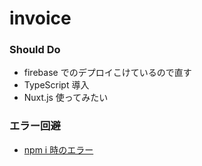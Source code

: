 # invoice

### Should Do

- firebase でのデプロイこけているので直す
- TypeScript 導入
- Nuxt.js 使ってみたい

### エラー回避

- [npm i 時のエラー](https://qiita.com/yyy752/items/12e3e2ee1e710472660c)
